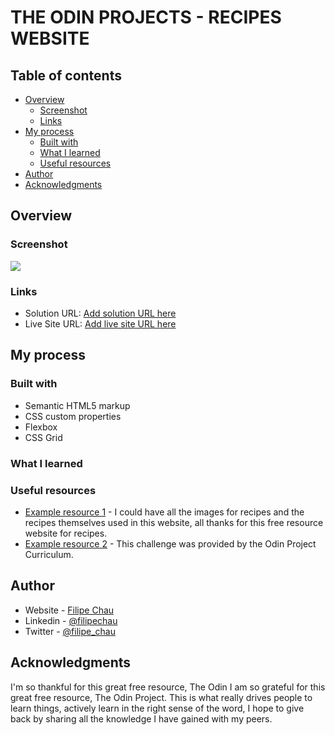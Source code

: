 # THE ODIN PROJECTS - RECIPES WEBSITE


## Table of contents

- [Overview](#overview)
  - [Screenshot](#screenshot)
  - [Links](#links)
- [My process](#my-process)
  - [Built with](#built-with)
  - [What I learned](#what-i-learned)
  - [Useful resources](#useful-resources)
- [Author](#author)
- [Acknowledgments](#acknowledgments)


## Overview

### Screenshot

![](./screenshot.jpg)

### Links

- Solution URL: [Add solution URL here](https://github.com/filipe-chau/odin-recipes)
- Live Site URL: [Add live site URL here](https://filipe-chau.github.io/odin-recipes/)

## My process

### Built with

- Semantic HTML5 markup
- CSS custom properties
- Flexbox
- CSS Grid

### What I learned


### Useful resources

- [Example resource 1](https://www.allrecipes.com/) - I could have all the images for recipes and the recipes themselves used in this website, all thanks for this free resource website for recipes.
- [Example resource 2](https://www.theodinproject.com/) - This challenge was provided by the Odin Project Curriculum.


## Author

- Website - [Filipe Chau](https://filipe-chau.github.io/MyPortfolio/)
- Linkedin - [@filipechau](https://www.linkedin.com/in/filipe-chau-b25820211/)
- Twitter - [@filipe_chau](https://twitter.com/filipe_chau/)



## Acknowledgments

I'm so thankful for this great free resource, The Odin I am so grateful for this great free resource, The Odin Project. This is what really drives people to learn things, actively learn in the right sense of the word, I hope to give back by sharing all the knowledge I have gained with my peers.

